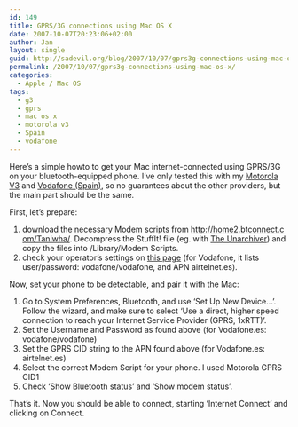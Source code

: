 ```yaml
---
id: 149
title: GPRS/3G connections using Mac OS X
date: 2007-10-07T20:23:06+02:00
author: Jan
layout: single
guid: http://sadevil.org/blog/2007/10/07/gprs3g-connections-using-mac-os-x/
permalink: /2007/10/07/gprs3g-connections-using-mac-os-x/
categories:
  - Apple / Mac OS
tags:
  - g3
  - gprs
  - mac os x
  - motorola v3
  - Spain
  - vodafone
---
```

Here&#8217;s a simple howto to get your Mac internet-connected using GPRS/3G on your bluetooth-equipped phone. I&#8217;ve only tested this with my <a HREF="http://www.motorola.com/motoinfo/product/details.jsp?globalObjectId=69" TARGET="_blank">Motorola V3</a> and <a HREF="http://www.vodafone.es" TARGET="_blank">Vodafone (Spain)</a>, so no guarantees about the other providers, but the main part should be the same.

First, let&#8217;s prepare:

  1. download the necessary Modem scripts from <a HREF="http://home2.btconnect.com/Taniwha/" TARGET="_blank">http://home2.btconnect.com/Taniwha/</a>. Decompress the StuffIt! file (eg. with <a HREF="http://wakaba.c3.cx/s/apps/unarchiver.html" TARGET="_blank">The Unarchiver</a>) and copy the files into /Library/Modem Scripts.
  2. check your operator&#8217;s settings on <a HREF="http://home2.btconnect.com/Taniwha/gprs.html" TARGET="_blank">this page</a> (for Vodafone, it lists user/password: vodafone/vodafone, and APN airtelnet.es).

Now, set your phone to be detectable, and pair it with the Mac:

  1. Go to System Preferences, Bluetooth, and use &#8216;Set Up New Device&#8230;&#8217;. Follow the wizard, and make sure to select &#8216;Use a direct, higher speed connection to reach your Internet Service Provider (GPRS, 1xRTT)&#8217;.
  2. Set the Username and Password as found above (for Vodafone.es: vodafone/vodafone)
  3. Set the GPRS CID string to the APN found above (for Vodafone.es: airtelnet.es)
  4. Select the correct Modem Script for your phone. I used Motorola GPRS CID1
  5. Check &#8216;Show Bluetooth status&#8217; and &#8216;Show modem status&#8217;.

That&#8217;s it. Now you should be able to connect, starting &#8216;Internet Connect&#8217; and clicking on Connect.